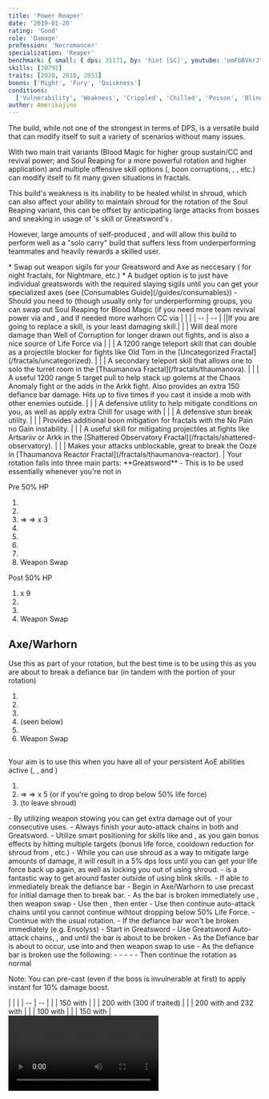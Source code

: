 ```yaml
---
title: 'Power Reaper'
date: '2019-01-20'
rating: 'Good'
role: 'Damage'
profession: 'Necromancer'
specialization: 'Reaper'
benchmark: { small: { dps: 31171, by: 'hint [SC]', youtube: 'omFbBVkrJYY' } }
skills: [30792]
traits: [2020, 2018, 2031]
boons: ['Might', 'Fury', 'Quickness']
conditions:
  ['Vulnerability', 'Weakness', 'Crippled', 'Chilled', 'Poison', 'Blind']
author: Amerikajinn
---
```


The <Specialization name="Reaper" text="Power Reaper"/> build, while not one of the strongest in terms of DPS, is a versatile build that can modify itself to suit a variety of scenarios without many issues.

With two main trait variants (Blood Magic for higher group sustain/CC and revival power; and Soul Reaping for a more powerful rotation and higher <Condition name="vulnerability"/> application) and multiple offensive skill options (<Control name="Pull"/>, boon corruptions, <Condition name="blind"/>, <Control name="Immobile"/>, etc.) <Specialization name="Reaper" text="Power Reaper"/> can modify itself to fit many given situations in fractals.

This build's weakness is its inability to be healed whilst in shroud, which can also affect your ability to maintain shroud for the rotation of the Soul Reaping variant, this can be offset by anticipating large attacks from bosses and sneaking in usage of <Skill name="Summon Shadow Fiend" disableText/>'s <Skill name="Haunt"/> skill or Greatsword's <Skill name="Death Spiral"/>.

However, large amounts of self-produced <Condition name="vulnerability"/>, <Boon name="Quickness"/> and <Boon name="Might"/> will allow this build to perform well as a "solo carry" build that suffers less from underperforming teammates and heavily rewards a skilled user.

<Divider text="Equipment"/>

<Grid>
<GridItem sm="4">
<Armor weight="Light" helmAffix="Berserker" helmRune="Scholar" shouldersAffix="Berserker" shouldersRune="Scholar" coatAffix="Berserker" coatRune="Scholar" glovesAffix="Berserker" glovesRune="Scholar" leggingsAffix="Berserker" leggingsRune="Scholar" bootsAffix="Berserker" bootsRune="Scholar"/>
</GridItem>

<GridItem sm="4">
<Weapons weapon1MainType="Greatsword" weapon1MainAffix="Berserker" weapon1MainSigil1="Impact" weapon1MainSigil2="Force" weapon2MainType="Axe" weapon2MainAffix="Berserker" weapon2MainSigil1="Force"  weapon2OffType="Warhorn" weapon2OffAffix="Berserker" weapon2OffSigil="Impact"/>

<Card title="Swap Weapons">
* Swap out weapon sigils for your Greatsword and Axe as neccesary (<Item id="36053" disableText/> for night fractals, <Item id="24615" disableText/> for Nightmare, etc.)
* A budget option is to just have individual greatswords with the required slaying sigils until you can get your specialized axes (see [Consumables Guide](/guides/consumables))
</Card>
</GridItem>

<GridItem sm="4">
<BackAndTrinkets backItemAffix="Berserker" accessory1Affix="Berserker" accessory2Affix="Berserker" amuletAffix="Berserker" ring1Affix="Berserker" ring2Affix="Berserker"/>

<Consumables food="Bowl of Sweet and Spicy Butternut Squash Soup" utility="Tin of Fruitcake" infusion="Mighty +9 Agony Infusion"/>
</GridItem>
</Grid>

<Divider text="Build"/>

<Grid>
<GridItem sm="7">
<Traits traits1="Spite" traits1Selected="Spiteful Talisman, Awaken the Pain, Close to Death" traits2="Soul Reaping" traits2Selected="Unyielding Blast, Vital Persistence, Death Perception" traits3="Reaper" traits3Selected="Chilling Nova , Decimate Defenses, Reapers Onslaught"/>

<Card title="Situational Traits">
- Should you need to (though usually only for underperforming groups, you can swap out Soul Reaping for Blood Magic (if you need more team revival power via <Trait name="Ritual of Life"/> and <Trait name="Transfusion"/>, and if needed more warhorn CC via <Trait name="Banshees Wail"/>

</Card>
</GridItem>

<GridItem sm="5">
<Skills heal="Summon Blood Fiend" utility1="Well of Suffering" utility2="Well of Corruption" utility3="Signet of Spite" elite="Summon Flesh Golem"/>

<Card title="Situational Skills">
| | |
| -- | -- |
||If you are going to replace a skill, <Skill name="Well of Corruption"/> is your least damaging skill.|
| <Skill name="Summon Shadow Fiend" size="big" disableText/> | Will deal more damage than Well of Corruption for longer drawn out fights, and is also a nice source of Life Force via <Skill name="Haunt"/>|
| <Skill name="Summon flesh Wurm" size="big" disableText/> | A 1200 range teleport skill that can double as a projectile blocker for fights like Old Tom in the [Uncategorized Fractal](/fractals/uncategorized). |
| <Skill name="Spectral Walk " size="big" disableText/> | A secondary teleport skill that allows one to solo the turret room in the [Thaumanova Fractal](/fractals/thaumanova). |
| <Skill name="Spectral Grasp" size="big" disableText/> | A useful 1200 range 5 target pull to help stack up golems at the Chaos Anomaly fight or the adds in the Arkk fight. Also provides an extra 150 defiance bar damage. Hits up to five times if you cast it inside a mob with other enemies outside. |
| <Skill name="Suffer" size="big" disableText/> | A defensive utility to help mitigate conditions on you, as well as apply extra Chill for usage with <Trait name="Cold Shoulder"/> |
| <Skill name="You are all Weaklings" size="big" disableText/> | A defensive stun break utility. |
| <Skill name="Corrupt Boon" size="big" disableText/> | Provides additional boon mitigation for fractals with the No Pain no Gain instability. |
| <Skill name="Corrosive Poison Cloud" size="big" disableText/> | A useful skill for mitigating projectiles at fights like Artsariiv or Arkk in the [Shattered Observatory Fractal](/fractals/shattered-observatory). |
| <Skill name="Nothing Can Save You" size="big" disableText/> | Makes your attacks unblockable, great to break the Ooze in [Thaumanova Reactor Fractal](/fractals/thaumanova-reactor). |
</Card>
</GridItem>
</Grid>

<Divider text="Details"/>

<Grid>
<GridItem sm="7">
<Card title="Rotation">
<Grid>
 Your rotation falls into three main parts:
</Grid>
<GridItem sm="2">
**Greatsword**
-

</GridItem>
This is to be used essentially whenever you're not in <Skill name= "Reapers Shroud"/>

Pre 50% HP
<GridItem sm="10">

1. <Skill name="Grave Digger"/>
2. <Skill name="Death Spiral"/>
3. <Skill name="Dusk Strike"/> => <Skill name="Fading Twilight"/> => <Skill name="Chilling Scythe"/> x 3
4. <Skill name="Grave Digger"/>
5. <Skill name="Death Spiral"/>
6. <Skill name="Nightfall"/>
7. <Skill name="Grasping Darkness"/>
8. Weapon Swap
   </GridItem>

Post 50% HP
<GridItem sm="10">

1. <Skill name="Grave Digger"/> x 9
2. <Skill name="Nightfall"/>
3. <Skill name="Grasping Darkness"/>
4. Weapon Swap
   </GridItem>

## **Axe/Warhorn**

Use this as part of your rotation, but the best time is to be using this as you are about to break a defiance bar (in tandem with the <Skill name= "Reapers Shroud"/> portion of your rotation)
<GridItem sm="10">

1. <Skill name="Ghastly Claws"/>
2. <Skill name="Locust Swarm"/>
3. <Skill name="Well of Suffering"/>
4. <Skill name= "Reapers Shroud"/> (seen below)
5. <Skill name="Ghastly Claws"/>
6. Weapon Swap
   </GridItem>

## **<Skill name= "Reapers Shroud"/>**

Your aim is to use this when you have all of your persistent AoE abilities active (<Skill name="Well of Suffering"/>, <Skill name="Locust Swarm"/>, and <Skill name="Nightfall"/> )
<GridItem sm="10">

1. <Skill name="Soul Spiral"/>
2. <Skill name="Life Rend"/> => <Skill name="Life Slash"/> => <Skill name="Life Reap"/> x 5 (or if you're going to drop below 50% life force)
3. <Skill name= "Reapers Shroud"/> (to leave shroud)
   </GridItem>

</Card>
<Card title="Advanced Notes">
- By utilizing weapon stowing you can get extra damage out of your consecutive <Skill name="Gravedigger"/> uses.
- Always finish your auto-attack chains in both <Skill name="Reapers Shroud"/> and Greatsword.
- Utilize smart positioning for skills like <Skill name="Grasping Darkness"/> and <Skill name="Life Reap"/>, as you gain bonus effects by hitting multiple targets (bonus life force, cooldown reduction for shroud from <Skill name="Life Reap" disableText/>, etc.)
- While you can use shroud as a way to mitigate large amounts of damage, it will result in a 5% dps loss until you can get your life force back up again, as well as locking you out of using shroud.
- <Skill name="Deaths Charge"/> is a fantastic way to get around faster outside of using blink skills.

</Card>
</GridItem>

<GridItem sm="5">

<Card title="Opener">
- If able to immediately break the defiance bar
   - Begin in Axe/Warhorn to use precast <Skill name="Locust Swarm"/> for initial damage then <Skill name="Wail of Doom"/> to break bar.
   - As the bar is broken immediately use <Skill name="Well of Suffering"/>, then weapon swap
   - Use <Skill name="Nightfall"/> then <Skill name="Grasping Darkness"/>, then enter <Skill name="Reapers Shroud"/>
   - Use <Skill name="Soul Spiral"/> then continue auto-attack chains until you cannot continue wihtout dropping below 50% Life Force.
   - Continue with the usual rotation.
- If the defiance bar won't be broken immediately (e.g. Ensolyss)
   - Start in Greatsword
   - Use Greatsword Auto-attack chains, <Skill name="Gravedigger"/>, and <Skill name="Death Spiral"/> until the bar is about to be broken
   - As the Defiance bar is about to occur, use <Skill name="Nightfall"/> into <Skill name="Grasping Darkness"/> and then weapon swap to use <Skill name="Wail of Doom"/>
   - As the defiance bar is broken use the following:
   - <Skill name="Locust Swarm"/>
   - <Skill name="Ghastly Claws"/>
   - <Skill name="Reapers Shroud"/>
   - <Skill name="Soul Spiral"/>
   - Then continue the rotation as normal

Note: You can pre-cast <Skill name="Haunt"/> (even if the boss is invulnerable at first) to apply instant <Condition name="Chilled"/> for 10% damage boost.
</Card>

<Card title="Defiance Bar Damage">
| | |
| -- | -- |
| <Skill name="Grasping Darkness" size="big" disableText/> | 150 with <Control name="pull"/> |
| <Skill name="Wail of Doom" size="big" disableText/> | 200 with <Control name="daze"/> (300 if traited) |
| <Skill name="Charge" size="big" disableText/> | 200 with <Control name="knockdown"/> and 232 with <Control name="launch"/>| 
| <Skill name="Terrify" size="big" disableText/> | 100 with <Control name="daze"/> |
| <Skill name="Executioners Scythe" size="big" disableText/> | 150 with <Control name="daze"/> |
</Card>

<Video youtube="omFbBVkrJYY" title="Small Hitbox: 31.2k DPS by Hint [SC]"/>
</GridItem>
</Grid>
